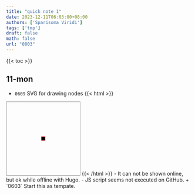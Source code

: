 ```yaml
---
title: "quick note 1"
date: 2023-12-11T06:03:00+08:00
authors: ['Sparisoma Viridi']
tags: ['tmp']
draft: false
math: false
url: "0003"
---
```

{{< toc >}}


## 11-mon
+ `0609` SVG for drawing nodes
{{< html >}}
<html>
<svg
  xmlns="http://www.w3.org/2000/svg"
  width="200" height="200"
  viewBox="0 0 200 200"
  style="background:none; border:1px solid #888;">
  <g fill="rgba(125, 200, 255, 0.5)" stroke="none" stroke-width="0.5">
    <circle id="c00" /> <circle id="c01" />
    <circle id="c02" /> <circle id="c03" />
    <circle id="c04" /> <circle id="c05" />
    <circle id="c06" /> <circle id="c07" />
    <circle id="c08" /> <circle id="c09" />
    <circle id="c10" /> <circle id="c11" />
    <circle id="c12" /> <circle id="c13" />
    <circle id="c14" /> <circle id="c15" />
  </g>
  
  <rect x='95' y='95' width='10' height='10' stroke='red' />
  
  <script>
    let c = document
      .getElementsByTagNameNS(
        'http://www.w3.org/2000/svg',
        'circle'
      );
    let ox = 100;
    let oy = 100;
    let R = 80;
    for(let i = 0; i <= c.length; i++) {
      let cx = ox + R * Math.cos(i * Math.PI / 8);
      let cy = oy + R * Math.sin(i * Math.PI / 8);
      c[i].setAttribute('cx', cx);
      c[i].setAttribute('cy', cy);
      c[i].setAttribute('r', 10);
      let rr = i * 17;
      let bb = i * 17;
      let gg = i * 17;
      let color = 'rgb(' + rr + ',' + gg + ',' + bb + ')';
      c[i].setAttribute('fill', color);
    }
  </script>
  
</svg>
</html>
{{< /html >}}
  - It can not be shown online, but ok while offline with Hugo.
  - JS script seems not executed on GitHub.
+ `0603` Start this as tempate.
